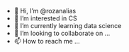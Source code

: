 - 👋 Hi, I’m @rozanalias
- 👀 I’m interested in CS
- 🌱 I’m currently learning data science
- 💞️ I’m looking to collaborate on ...
- 📫 How to reach me ...

<!---
rozanalias/rozanalias is a ✨ special ✨ repository because its `README.md` (this file) appears on your GitHub profile.
You can click the Preview link to take a look at your changes.
--->
